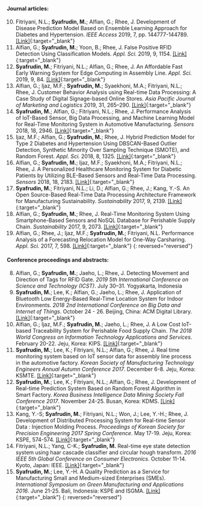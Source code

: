 #### Journal articles:
10. Fitriyani, N.L.; **Syafrudin, M.**; Alfian, G.; Rhee, J. Development of Disease Prediction Model Based on Ensemble Learning Approach for Diabetes and Hypertension. *IEEE Access* 2019, 7, pp. 144777-144789. [[Link]](https://doi.org/10.1109/ACCESS.2019.2945129){:target="_blank"}<br/>
9. Alfian, G.; **Syafrudin, M.**; Yoon, B.; Rhee, J. False Positive RFID Detection Using Classification Models. *Appl. Sci.* 2019, 9, 1154. [[Link]](https://doi.org/10.3390/app9061154){:target="_blank"}<br/>
8. **Syafrudin, M.**; Fitriyani, N.L.; Alfian, G.; Rhee, J. An Affordable Fast Early Warning System for Edge Computing in Assembly Line. *Appl. Sci.* 2019, 9, 84. [[Link]](https://doi.org/10.3390/app9010084){:target="_blank"}<br/>
7. Alfian, G.; Ijaz, M.F.; **Syafrudin, M.**; Syaekhoni, M.A.; Fitriyani, N.L.; Rhee, J. Customer Behavior Analysis using Real-time Data Processing: A Case Study of Digital Signage-based Online Stores. *Asia Pacific Journal of Marketing and Logistics* 2019, 31, 265–290. [[Link]](https://doi.org/10.1108/APJML-03-2018-0088){:target="_blank"}<br/>
6. **Syafrudin, M.**; Alfian, G.; Fitriyani, N.L.; Rhee, J. Performance Analysis of IoT-Based Sensor, Big Data Processing, and Machine Learning Model for Real-Time Monitoring System in Automotive Manufacturing. *Sensors* 2018, 18, 2946. [[Link]](https://doi.org/10.3390/s18092946){:target="_blank"}<br/>
5. Ijaz, M.F.; Alfian, G.; **Syafrudin, M.**; Rhee, J. Hybrid Prediction Model for Type 2 Diabetes and Hypertension Using DBSCAN-Based Outlier Detection, Synthetic Minority Over Sampling Technique (SMOTE), and Random Forest. *Appl. Sci.* 2018, 8, 1325. [[Link]](https://doi.org/10.3390/app8081325){:target="_blank"}<br/>
4. Alfian, G.; **Syafrudin, M.**; Ijaz, M.F.; Syaekhoni, M.A.; Fitriyani, N.L.; Rhee, J. A Personalized Healthcare Monitoring System for Diabetic Patients by Utilizing BLE-Based Sensors and Real-Time Data Processing. *Sensors* 2018, 18, 2183. [[Link]](https://doi.org/10.3390/s18072183){:target="_blank"}<br/>
3. **Syafrudin, M.**; Fitriyani, N.L.; Li, D.; Alfian, G.; Rhee, J.; Kang, Y.-S. An Open Source-Based Real-Time Data Processing Architecture Framework for Manufacturing Sustainability. *Sustainability* 2017, 9, 2139. [[Link]](http://dx.doi.org/10.3390/su9112139){:target="_blank"}<br/>
2. Alfian, G.; **Syafrudin, M.**; Rhee, J. Real-Time Monitoring System Using Smartphone-Based Sensors and NoSQL Database for Perishable Supply Chain. *Sustainability* 2017, 9, 2073. [[Link]](http://dx.doi.org/10.3390/su9112073){:target="_blank"}<br/>
1. Alfian, G.; Rhee, J.; Ijaz, M.F.; **Syafrudin, M.**; Fitriyani, N.L. Performance Analysis of a Forecasting Relocation Model for One-Way Carsharing. *Appl. Sci.* 2017, 7, 598. [[Link]](http://dx.doi.org/10.3390/app7060598){:target="_blank"}
{: reversed="reversed"}


#### Conference proceedings and abstracts:

8. Alfian, G.; **Syafrudin, M.**; Jaeho, L.; Rhee, J. Detecting Movement and Direction of Tags for RFID Gate. *2019 5th International Conference on Science and Technology (ICST)*. July 30–31. Yogyakarta, Indonesia<br/>
7. **Syafrudin, M.**; Lee, K.; Alfian, G.; Jaeho, L.; Rhee, J. Application of Bluetooth Low Energy-Based Real-Time Location System for Indoor Environments. *2018 2nd International Conference on Big Data and Internet of Things*. October 24 - 26. Beijing, China: ACM Digital Library. [[Link]](https://doi.org/10.1145/3289430.3289470){:target="_blank"}<br/>
6. Alfian, G.; Ijaz, M.F.; **Syafrudin, M.**; Jaeho, L.; Rhee, J. A Low Cost IoT-based Traceability System for Perishable Food Supply Chain. *The 2018 World Congress on Information Technology Applications and Services*. February 20-22. Jeju, Korea: KIPS. [[Link]](http://www.worlditcongress.org/2018/World-IT_2018_Programbook_v4.5.pdf){:target="_blank"}<br/>
5. **Syafrudin, M.**; Lee, K.; Fitriyani, N.L.; Alfian, G.; Rhee, J. Real time monitoring system based on IoT sensor data for assembly line process in the automotive factory. *Korean Society of Manufacturing Technology Engineers Annual Autumn Conference 2017*. December 6-8. Jeju, Korea: KSMTE. [[Link]](http://www.dbpia.co.kr/Journal/ArticleDetail/NODE07285510){:target="_blank"}<br/>
4. **Syafrudin, M.**; Lee, K.; Fitriyani, N.L.; Alfian, G.; Rhee, J. Development of Real-time Prediction System Based on Random Forest Algorithm in Smart Factory. *Korea Business Intelligence Data Mining Society Fall Conference 2017*. November 24-25. Busan, Korea: KDMS. [[Link]](http://kdms.or.kr/board/read.asp?table=notice&m_no=253){:target="_blank"}<br/>
3. Kang, Y.-S; **Syafrudin, M.**; Fitriyani, N.L.; Won, J.; Lee, Y.-H.; Rhee, J. Development of Distributed Processing System for Real-time Sensor Data : Injection Molding Process. *Proceedings of Korean Society for Precision Engineering 2017 Spring Conference*. May 17-19. Jeju, Korea: KSPE, 574-574. [[Link]](http://www.dbpia.co.kr/Journal/ArticleDetail/NODE07205708){:target="_blank"}<br/>
2. Fitriyani, N.L.; Yang, C-K.; **Syafrudin, M.** Real-time eye state detection system using haar cascade classifier and circular hough transform. *2016 IEEE 5th Global Conference on Consumer Electronics*. October 11-14. Kyoto, Japan: IEEE.  [[Link]](http://ieeexplore.ieee.org/document/7800424/){:target="_blank"}<br/>
1. **Syafrudin, M.**; Lee, Y.-H. A Quality Prediction as a Service for Manufacturing Small and Medium-sized Enterprises (SMEs). *International Symposium on Green Manufacturing and Applications 2016*. June 21-25. Bali, Indonesia: KSPE and ISGMA. [[Link]](http://2016.isgma.org/data/2016/04-ISGMA2016_pdf.zip){:target="_blank"}
{: reversed="reversed"}

